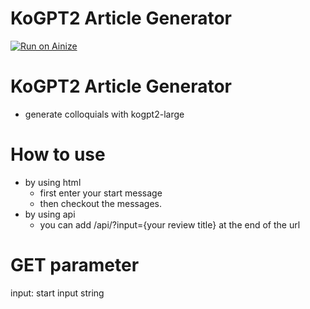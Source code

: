 # KoGPT2 Article Generator
[![Run on Ainize](https://ainize.ai/images/run_on_ainize_button.svg)](https://ainize.web.app/redirect?git_repo=https://github.com/bakjiho/GPT2-Colloquial-Large)


KoGPT2 Article Generator
=================
* generate colloquials with kogpt2-large

 How to use
 ===============
 * by using html
	* first enter your start message
	* then checkout the messages.
* by using api
	* you can add /api/?input={your review title} at the end of the url
	
GET parameter
=================
input: start input string
